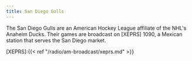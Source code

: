 ```yaml
---
title: San Diego Gulls
---
```

The San Diego Gulls are an American Hockey League affiliate of the NHL's
Anaheim Ducks. Their games are broadcast on [XEPRS] 1090, a Mexican station
that serves the San Diego market.

[XEPRS]:{{< ref "/radio/am-broadcast/xeprs.md" >}}
